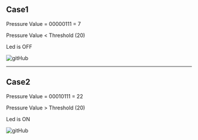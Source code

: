 ## Case1
Pressure Value = 00000111 = 7

Pressure Value < Threshold (20)

Led is OFF

![gitHub]()

___

## Case2
Pressure Value = 00010111 = 22

Pressure Value > Threshold (20)

Led is ON

![gitHub]() 